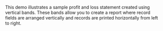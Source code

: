 This demo illustrates a sample profit and loss statement created using vertical bands. These bands allow you to create a report where record fields are arranged vertically and records are printed horizontally from left to right.
